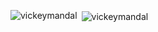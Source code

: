 <p><img align="left" src="https://github-readme-stats.vercel.app/api/top-langs?username=vickeymandal&show_icons=true&locale=en&layout=compact" alt="vickeymandal" /></p>

<p>&nbsp;<img align="center" src="https://github-readme-stats.vercel.app/api?username=vickeymandal&show_icons=true&locale=en" alt="vickeymandal" /></p>
